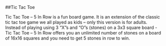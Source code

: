 ##Tic Tac Toe 

Tic Tac Toe – 5 In Row is a fun board game. It is an extension of the classic tic tac toe game we all played as kids – only this version is for adults. Instead of playing using 3 “X”s and “O”s (stones) on a 3x3 square board - Tic Tac Toe – 5 In Row offers you an unlimited number of stones on a board of 16x16 squares and you need to get 5 stones in row to win. 

